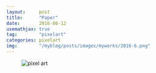 ```yaml
---
layout:     post
title:      "Paper"
date:       2016-06-12
usemathjax: true
tag:        "pixelart"
categories: pixelart
img:        "/myblog/posts/images/myworks/2016-6.png"
---
```


<figure>
    <img class="art" src="{{ site.image_location }}/myworks/2016-6.png" alt="pixel art"/>
</figure>